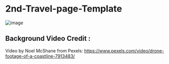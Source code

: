 # 2nd-Travel-page-Template


![image](https://user-images.githubusercontent.com/90444477/179998171-482b58a0-f291-468e-8f72-970e67603123.png)


## Background Video Credit :

Video by Noel McShane from Pexels: https://www.pexels.com/video/drone-footage-of-a-coastline-7913483/
